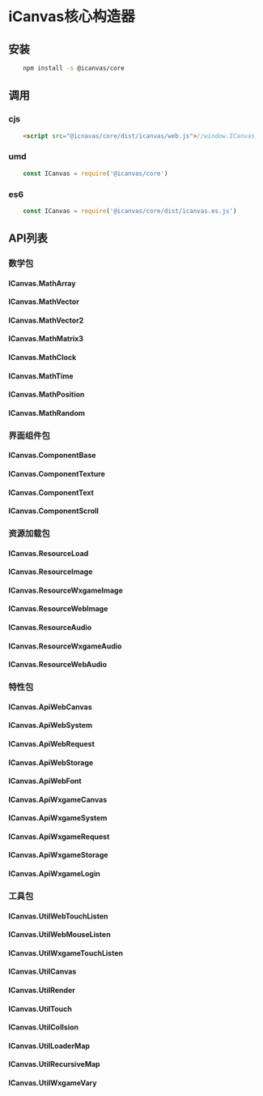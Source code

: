 # **iCanvas核心构造器**

## 安装
```bash
    npm install -s @icanvas/core
```
## 调用
### cjs
```html
    <script src="@icnavas/core/dist/icanvas/web.js">//window.ICanvas
```
### umd
```javascript
    const ICanvas = require('@icanvas/core')
```
### es6
```javascript
    const ICanvas = require('@icanvas/core/dist/icanvas.es.js')
```

## API列表

### 数学包
#### ICanvas.MathArray
#### ICanvas.MathVector
#### ICanvas.MathVector2
#### ICanvas.MathMatrix3
#### ICanvas.MathClock
#### ICanvas.MathTime
#### ICanvas.MathPosition
#### ICanvas.MathRandom

### 界面组件包
#### ICanvas.ComponentBase
#### ICanvas.ComponentTexture
#### ICanvas.ComponentText
#### ICanvas.ComponentScroll

### 资源加载包
#### ICanvas.ResourceLoad
#### ICanvas.ResourceImage
#### ICanvas.ResourceWxgameImage
#### ICanvas.ResourceWebImage
#### ICanvas.ResourceAudio
#### ICanvas.ResourceWxgameAudio
#### ICanvas.ResourceWebAudio

### 特性包
#### ICanvas.ApiWebCanvas
#### ICanvas.ApiWebSystem
#### ICanvas.ApiWebRequest
#### ICanvas.ApiWebStorage
#### ICanvas.ApiWebFont
#### ICanvas.ApiWxgameCanvas
#### ICanvas.ApiWxgameSystem
#### ICanvas.ApiWxgameRequest
#### ICanvas.ApiWxgameStorage
#### ICanvas.ApiWxgameLogin

### 工具包
#### ICanvas.UtilWebTouchListen
#### ICanvas.UtilWebMouseListen
#### ICanvas.UtilWxgameTouchListen
#### ICanvas.UtilCanvas
#### ICanvas.UtilRender
#### ICanvas.UtilTouch
#### ICanvas.UtilCollsion
#### ICanvas.UtilLoaderMap
#### ICanvas.UtilRecursiveMap
#### ICanvas.UtilWxgameVary
